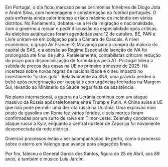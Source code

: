 Em Portugal, o dia ficou marcado pelas cerimónias fúnebres de Diogo Jota e André Silva, com homenagens e consternação no futebol português. O país enfrenta ainda calor intenso e risco máximo de incêndio em vários distritos. No Parlamento, debateu-se a lei da imigração e nacionalidade, com o governo a recuar e pedir discussão na especialidade após críticas. As eleições autárquicas foram agendadas para 12 de outubro. BE, PAN e Livre uniram-se em coligação para a Câmara de Cascais. A nível económico, o grupo Air France-KLM avança para a compra da maioria do capital da SAS, e a adesão ao Regime Especial de Isenção de IVA foi prolongada até final de julho. Paralelamente, contabilistas criticam redução do prazo para disponibilização de formulários pela AT. Portugal lidera a subida de preços das casas na UE no primeiro trimestre de 2025. Há incerteza sobre novas regras de nacionalidade e o seu impacto no investimento "vistos gold". Relativamente ao SNS, uma grávida perdeu o bebé após peregrinação por hospitais com urgências fechadas na Margem Sul, levando ao Ministério da Saúde negar falta de assistência.

No plano internacional, a guerra na Ucrânia continua com um ataque massivo da Rússia após telefonema entre Trump e Putin. A China avisa a UE que não pode permitir uma derrota russa na Ucrânia. Uma explosão num posto de gasolina em Roma fez vários feridos, e seis mortes foram confirmadas por um surto de raiva em Timor-Leste. Zelensky condenou o ataque russo a Kyiv, enquanto a central nuclear de Zaporijia foi novamente desconectada da rede elétrica.

Diversos processos estão a ser acompanhados de perto, como o processo sobre o aterro em Valongo que avança para alegações finais.

Por fim, faleceu o General Garcia dos Santos, figura do 25 de Abril, aos 89 anos, e também o músico Luís Jardim.